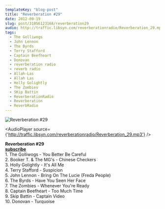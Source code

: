 ```yaml
---
templateKey: "blog-post"
title: "Reverberation #29"
date: 2012-09-19
slug: post/31856123168/reverberation29
audio: http://traffic.libsyn.com/reverberationradio/Reverberation_29.mp3
tags:
  - The Golliwogs
  - John Lennon
  - The Byrds
  - Terry Stafford
  - Captain Beefheart
  - Donovan
  - reverberation radio
  - reverb radio
  - Allah-Las
  - Allah Las
  - Holly Golightly
  - The Zombies
  - SKip Battin
  - ReverberationRadio
  - Reverberation
  - ReverbRadio
---
```


![Reverberation #29](../images/bbe244f7ae102bb47df7cbbcb9d94d2c3cf66cbba020b6d49325fcb397319b45.jpg)

<AudioPlayer source={'http://traffic.libsyn.com/reverberationradio/Reverberation_29.mp3'} />

<p><strong>Reverberation #29<br /><strong><strong><a href="http://itunes.apple.com/us/podcast/reverberation-radio/id520739212?ign-mpt=uo%3D4" title="subscribe" target="_blank">subscribe</a></strong></strong><br /></strong>1. The Golliwogs - You Better Be Careful<br />2. Booker T. &amp; The MG's - Chinese Checkers<br />3. Holly Golightly - It's All Me<br />4. Terry Stafford - Suspicion <br />5. John Lennon - Bring On The Lucie (Freda People)<br />6. The Byrds - Have You Seen Her Face<br />7. The Zombies - Whenever You're Ready<br />8. Captain Beefheart - Too Much Time<br />9. Skip Battin - Captain Video<br />10. Donovan - Turquoise</p>
